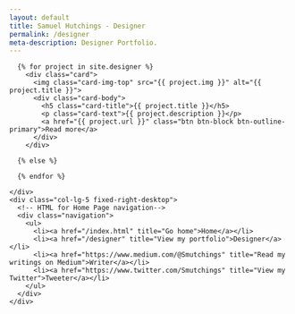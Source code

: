 ```yaml
---
layout: default
title: Samuel Hutchings - Designer
permalink: /designer
meta-description: Designer Portfolio.
---
```


  <div class="container">
  <div class="row full-height">
    <div class="col-lg-7 col-left-scroll">

      {% for project in site.designer %}
        <div class="card">
          <img class="card-img-top" src="{{ project.img }}" alt="{{ project.title }}">
          <div class="card-body">
            <h5 class="card-title">{{ project.title }}</h5>
            <p class="card-text">{{ project.description }}</p>
            <a href="{{ project.url }}" class="btn btn-block btn-outline-primary">Read more</a>
          </div>
        </div>

      {% else %}

      {% endfor %}

    </div>
    <div class="col-lg-5 fixed-right-desktop">
      <!-- HTML for Home Page navigation-->
      <div class="navigation">
        <ul>
          <li><a href="/index.html" title="Go home">Home</a></li>
          <li><a href="/designer" title="View my portfolio">Designer</a></li>
          <li><a href="https://www.medium.com/@Smutchings" title="Read my writings on Medium">Writer</a></li>
          <li><a href="https://www.twitter.com/Smutchings" title="View my Twitter">Tweeter</a></li>
        </ul>
      </div>
    </div>
  </div>
</div>
